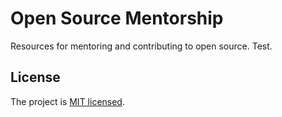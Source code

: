 # Open Source Mentorship

Resources for mentoring and contributing to open source. Test.

## License
The project is [MIT licensed](./LICENSE).
